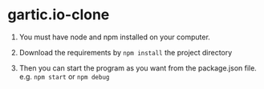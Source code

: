 # gartic.io-clone

1. You must have node and npm installed on your computer.

2. Download the requirements by ```npm install``` the project directory

3. Then you can start the program as you want from the package.json file.
e.g. ```npm start``` or ```npm debug```
